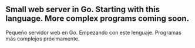 Small web server in Go. Starting with this language. More complex programs coming soon.
---
Pequeño servidor web en Go. Empezando con este lenguaje. Programas más complejos próximamente.
